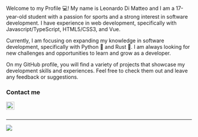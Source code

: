 Welcome to my Profile 💻!
My name is Leonardo Di Matteo and I am a 17-year-old student with a passion for sports and a strong interest in software development. I have experience in web development, specifically with Javascript/TypeScript, HTML5/CSS3, and Vue.

Currently, I am focusing on expanding my knowledge in software development, specifically with Python 🐍 and Rust 🦀. I am always looking for new challenges and opportunities to learn and grow as a developer.

On my GitHub profile, you will find a variety of projects that showcase my development skills and experiences. Feel free to check them out and leave any feedback or suggestions.

### Contact me
[<img align="left" alt="leo.istcool | Instagram" width="22px" src="https://cdn.jsdelivr.net/npm/simple-icons@v3/icons/instagram.svg" />](https://www.instagram.com/leo.istcool/)

<br/>
<br/>

---
<img src="https://github-readme-stats.vercel.app/api?username=Ladrium&show_icons=true&hide_border=true&theme=tokyonight"/>
<br/>


